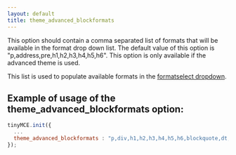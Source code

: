 ```yaml
---
layout: default
title: theme_advanced_blockformats
---
```


This option should contain a comma separated list of formats that will be available in the format drop down list. The default value of this option is "p,address,pre,h1,h2,h3,h4,h5,h6". This option is only available if the advanced theme is used.

This list is used to populate available formats in the [formatselect dropdown](https://www.tiny.cloud/docs-3x/reference/buttons/).

## Example of usage of the theme_advanced_blockformats option:

```js
tinyMCE.init({
  ...
  theme_advanced_blockformats : "p,div,h1,h2,h3,h4,h5,h6,blockquote,dt,dd,code,samp"
});
```
